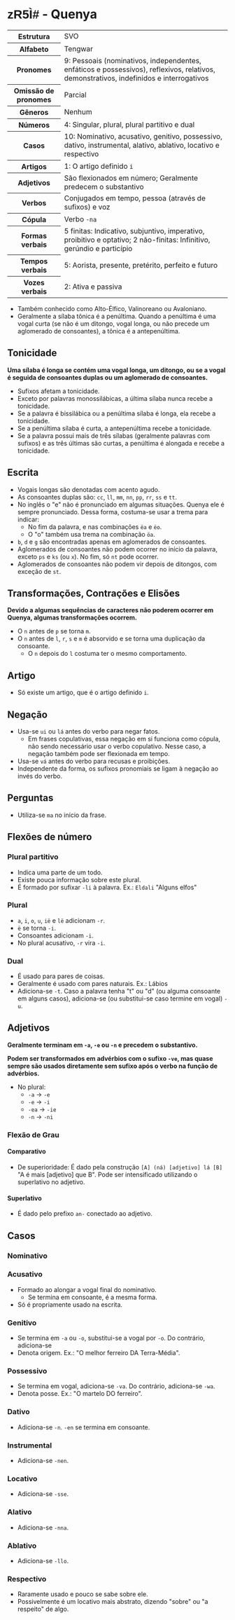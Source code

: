 # <span style="font-family: 'Tengwar Annatar', sans-serif;">zR5Ì#</span> - Quenya

<table>
    <tr>
        <th>Estrutura</th>
        <td>SVO</td>
    </tr>
    <tr>
        <th>Alfabeto</th>
        <td>Tengwar</td>
    </tr>
    <tr>
        <th>Pronomes</th>
        <td>9: Pessoais (nominativos, independentes, enfáticos e possessivos), reflexivos, relativos, demonstrativos, indefinidos e interrogativos</td>
    </tr>
    <tr>
        <th>Omissão de pronomes</th>
        <td>Parcial</td>
    </tr>
    <tr>
        <th>Gêneros</th>
        <td>Nenhum</td>
    </tr>
    <tr>
        <th>Números</th>
        <td>4: Singular, plural, plural partitivo e dual</td>
    </tr>
    <tr>
        <th>Casos</th>
        <td>10: Nominativo, acusativo, genitivo, possessivo, dativo, instrumental, alativo, ablativo, locativo e respectivo</td>
    </tr>
    <tr>
        <th>Artigos</th>
        <td>1: O artigo definido <code>i</code></td>
    </tr>
    <tr>
        <th>Adjetivos</th>
        <td>São flexionados em número; Geralmente predecem o substantivo</td>
    </tr>
    <tr>
        <th>Verbos</th>
        <td>Conjugados em tempo, pessoa (através de sufixos) e voz</td>
    </tr>
    <tr>
        <th>Cópula</th>
        <td>Verbo <code>-na</code></td>
    </tr>
	<tr>
		<th>Formas verbais</th>
		<td>5 finitas: Indicativo, subjuntivo, imperativo, proibitivo e optativo; 2 não-finitas: Infinitivo, gerúndio e particípio</td>
	</tr>
	<tr>
		<th>Tempos verbais</th>
		<td>5: Aorista, presente, pretérito, perfeito e futuro</td>
	</tr>
	<tr>
		<th>Vozes verbais</th>
		<td>2: Ativa e passiva</td>
	</tr>
</table>

-   Também conhecido como Alto-Élfico, Valinoreano ou Avaloniano.
-   Geralmente a sílaba tônica é a penúltima. Quando a penúltima é uma vogal curta (se não é um ditongo, vogal longa, ou não precede um aglomerado de consoantes), a tônica é a antepenúltima.

## Tonicidade

**Uma sílaba é longa se contém uma vogal longa, um ditongo, ou se a vogal é seguida de consoantes duplas ou um aglomerado de consoantes.**

-   Sufixos afetam a tonicidade.
-   Exceto por palavras monossilábicas, a última sílaba nunca recebe a tonicidade.
-   Se a palavra é bissilábica ou a penúltima sílaba é longa, ela recebe a tonicidade.
-   Se a penúltima sílaba é curta, a antepenúltima recebe a tonicidade.
-   Se a palavra possui mais de três sílabas (geralmente palavras com sufixos) e as três últimas são curtas, a penúltima é alongada e recebe a tonicidade.

## Escrita

-   Vogais longas são denotadas com acento agudo.
-   As consoantes duplas são: `cc`, `ll`, `mm`, `nn`, `pp`, `rr`, `ss` e `tt`.
-   No inglês o "e" não é pronunciado em algumas situações. Quenya ele é sempre pronunciado. Dessa forma, costuma-se usar a trema para indicar:
    -   No fim da palavra, e nas combinações `ëa` e `ëo`.
    -   O "o" também usa trema na combinação `öa`.
-   `b`, `d` e `g` são encontradas apenas em aglomerados de consoantes.
-   Aglomerados de consoantes não podem ocorrer no início da palavra, exceto `ps` e `ks` (ou `x`). No fim, só `nt` pode ocorrer.
-   Aglomerados de consoantes não podem vir depois de ditongos, com exceção de `st`.

## Transformações, Contrações e Elisões

**Devido a algumas sequências de caracteres não poderem ocorrer em Quenya, algumas transformações ocorrem.**

-   O `n` antes de `p` se torna `m`.
-   O `n` antes de `l`, `r`, `s` e `m` é absorvido e se torna uma duplicação da consoante.
    -   O `n` depois do `l` costuma ter o mesmo comportamento.

## Artigo

-   Só existe um artigo, que é o artigo definido `i`.

## Negação

-   Usa-se `ui` ou `lá` antes do verbo para negar fatos.
    -   Em frases copulativas, essa negação em si funciona como cópula, não sendo necessário usar o verbo copulativo. Nesse caso, a negação também pode ser flexionada em tempo.
-   Usa-se `vá` antes do verbo para recusas e proibições.
-   Independente da forma, os sufixos pronomiais se ligam à negação ao invés do verbo.

## Perguntas

-   Utiliza-se `ma` no início da frase.

## Flexões de número

### Plural partitivo

-   Indica uma parte de um todo.
-   Existe pouca informação sobre este plural.
-   É formado por sufixar `-li` à palavra. Ex.: `Eldali` "Alguns elfos"

### Plural

-   `a`, `i`, `o`, `u`, `ië` e `lë` adicionam `-r`.
-   `ë` se torna `-i`.
-   Consoantes adicionam `-i`.
-   No plural acusativo, `-r` vira `-i`.

### Dual

-   É usado para pares de coisas.
-   Geralmente é usado com pares naturais. Ex.: Lábios
-   Adiciona-se `-t`. Caso a palavra tenha "t" ou "d" (ou alguma consoante em alguns casos), adiciona-se (ou substitui-se caso termine em vogal) `-u`.

## Adjetivos

**Geralmente terminam em `-a`, `-e` ou `-n` e precedem o substantivo.**

**Podem ser transformados em advérbios com o sufixo `-ve`, mas quase sempre são usados diretamente sem sufixo após o verbo na função de advérbios.**

-   No plural:
    -   `-a` → `-e`
    -   `-e` → `-i`
    -   `-ea` → `-ie`
    -   `-n` → `-ni`

### Flexão de Grau

#### Comparativo

-   De superioridade: É dado pela construção `[A] (ná) [adjetivo] lá [B]` "A é mais [adjetivo] que B". Pode ser intensificado utilizando o superlativo no adjetivo.

#### Superlativo

-   É dado pelo prefixo `an-` conectado ao adjetivo.

## Casos

### Nominativo

### Acusativo

-   Formado ao alongar a vogal final do nominativo.
    -   Se termina em consoante, é a mesma forma.
-   Só é propriamente usado na escrita.

### Genitivo

-   Se termina em `-a` ou `-o`, substitui-se a vogal por `-o`. Do contrário, adiciona-se
-   Denota origem. Ex.: "O melhor ferreiro DA Terra-Média".

### Possessivo

-   Se termina em vogal, adiciona-se `-va`. Do contrário, adiciona-se `-wa`.
-   Denota posse. Ex.: "O martelo DO ferreiro".

### Dativo

-   Adiciona-se `-n`. `-en` se termina em consoante.

### Instrumental

-   Adiciona-se `-nen`.

### Locativo

-   Adiciona-se `-sse`.

### Alativo

-   Adiciona-se `-nna`.

### Ablativo

-   Adiciona-se `-llo`.

### Respectivo

-   Raramente usado e pouco se sabe sobre ele.
-   Possivelmente é um locativo mais abstrato, dizendo "sobre" ou "a respeito" de algo.
